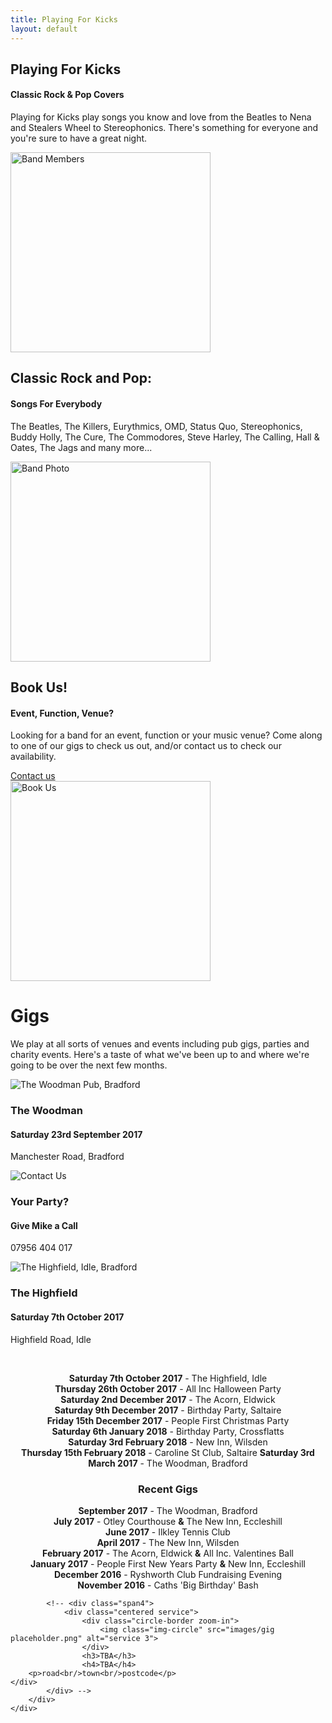 ```yaml
---
title: Playing For Kicks
layout: default
---
```

	
						
<!-- Start home section -->
<div id="home">
	<!-- Start cSlider -->
	<div id="da-slider" class="da-slider">
		<div class="triangle"></div>
		<!-- mask elemet use for masking background image -->
		<div class="mask"></div>
		<!-- All slides centred in container element -->
		<div class="container">
			<!-- Start first slide -->
			<div class="da-slide">
				<h2 class="fittext2">Playing For Kicks</h2>
				<h4>Classic Rock &amp; Pop Covers</h4>
				<p>Playing for Kicks play songs you know and love from the Beatles to Nena and Stealers Wheel to Stereophonics. There's something for everyone and you're sure to have a great night.</p>
				<!-- <a href="#" class="da-link button">Read more</a> -->
				<div class="da-img">
					<img src="{{ site.baseurl }}/assets/images/members/members-2017.png" alt="Band Members" width="320">
				</div>
			</div>
			<!-- End first slide -->
			<!-- Start second slide -->
			<div class="da-slide">
			<h2>Classic Rock and Pop:</h2>
				<h4>Songs For Everybody</h4>
				<p>The Beatles, The Killers, Eurythmics, OMD, Status Quo, Stereophonics, Buddy Holly, The Cure, The Commodores, Steve Harley, The Calling, Hall & Oates, The Jags and many more...</p>
				<!-- <a href="#" class="da-link button">Read more</a> -->
				<div class="da-img">
					<img src="{{ site.baseurl }}/assets/images/bands.png" width="320" alt="Band Photo">
				</div>
			</div>
			<!-- End second slide -->
			<!-- Start third slide -->
			<div class="da-slide">
				<h2>Book Us!</h2>
				<h4>Event, Function, Venue?</h4>
				<p>Looking for a band for an event, function or your music venue? Come along to one of our
gigs to check us out, and/or contact us to check our availability.</p>
				<a href="#contact" class="da-link button">Contact us</a>
				<div class="da-img">
					<img src="{{ site.baseurl }}/assets/images/book-us.png" width="320" alt="Book Us">
				</div>
			</div>
			<!-- End third slide -->
			<!-- Start cSlide navigation arrows -->
			<div class="da-arrows">
				<span class="da-arrows-prev"></span>
				<span class="da-arrows-next"></span>
			</div>
			<!-- End cSlide navigation arrows -->
		</div>
	</div>
</div>
<!-- End home section -->

   

<!--  section start -->
<div class="section primary-section" id="gigs">
	<div class="container">
		<!-- Start title section -->
		<div class="title">
			<h1>Gigs</h1>
			<!-- Section's title goes here -->
			<p>We play at all sorts of venues and events including pub gigs, parties and charity events.  Here's a taste of what we've been up to and where we're going to be over the next few months.</p>
			<!--Simple description for section goes here. -->
		</div>
		<div class="row-fluid">
			<div class="span4">
				<div class="centered service">
					<div class="circle-border zoom-in">
						<img class="img-circle" src="{{ site.baseurl }}/assets/images/venues/Woodman.png" alt="The Woodman Pub, Bradford">
					</div>
					<h3>The Woodman</h3>
					<h4>Saturday 23rd September 2017</h4>
					<p>Manchester Road, Bradford</p>
				</div>
			</div>
			<div class="span4">
				<div class="centered service">
					<div class="circle-border zoom-in">
						<img class="img-circle" src="{{ site.baseurl }}/assets/images/available-for-gigs.png" alt="Contact Us" />
					</div>
					<h3>Your Party?</h3>
					<h4>Give Mike a Call</h4>
					<p>07956 404 017</p>
				</div> 
			</div>
			<div class="span4">
				<div class="centered service">
					<div class="circle-border zoom-in">
						<img class="img-circle" src="{{ site.baseurl }}/assets/images/venues/highfield.jpg" alt="The Highfield, Idle, Bradford">
					</div>
					<h3>The Highfield</h3>
					<h4>Saturday 7th October 2017</h4>
					<p>Highfield Road, Idle</p>
				</div>
			</div>
			<p>&nbsp;</p>
			<div style="text-align: center;" markdown="1">

**Saturday 7th October 2017** - The Highfield, Idle  
**Thursday 26th October 2017** - All Inc Halloween Party  
**Saturday 2nd December 2017** - The Acorn, Eldwick  
**Saturday 9th December 2017** - Birthday Party, Saltaire  
**Friday 15th December 2017** - People First Christmas Party  
**Saturday 6th January 2018** - Birthday Party, Crossflatts  
**Saturday 3rd February 2018** - New Inn, Wilsden  
**Thursday 15th February 2018** - Caroline St Club, Saltaire
**Saturday 3rd March 2017** - The Woodman, Bradford  

### Recent Gigs

**September 2017** - The Woodman, Bradford  
**July 2017** - Otley Courthouse **&amp;** The New Inn, Eccleshill  
**June 2017** - Ilkley Tennis Club  
**April 2017** - The New Inn, Wilsden  
**February 2017** - The Acorn, Eldwick **&amp;** All Inc. Valentines Ball  
**January 2017** - People First New Years Party **&amp;** New Inn, Eccleshill  
**December 2016** - Ryshworth Club Fundraising Evening  
**November 2016** - Caths 'Big Birthday' Bash  

</div>
			

			<!-- <div class="span4">
				<div class="centered service">
					<div class="circle-border zoom-in">
						<img class="img-circle" src="images/gig placeholder.png" alt="service 3">
					</div>
					<h3>TBA</h3>
					<h4>TBA</h4>
		<p>road<br/>town<br/>postcode</p>
	</div>
			</div> -->
		</div>
	</div>
</div>
<!-- Service section end -->
